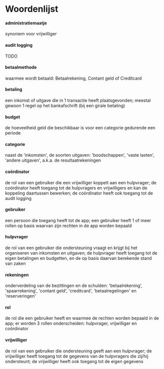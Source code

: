 ﻿# Woordenlijst

#### administratiemaatje
synoniem voor vrijwilliger
#### audit logging
TODO
#### betaalmethode 
waarmee wordt betaald: Betaalrekening, Contant geld of Creditcard
#### betaling
een inkomst of uitgave die in 1 transactie heeft plaatsgevonden; meestal gewoon 1 regel op het bankafschrift (bij een girale betaling)
#### budget
de hoeveelheid geld die beschikbaar is voor een categorie gedurende een periode
#### categorie
naast de 'inkomsten', de soorten uitgaven: 'boodschappen', 'vaste lasten', 'andere uitgaven', a.k.a. de resultaatrekeningen 
#### co&ouml;rdinator
de rol van een gebruiker die een vrijwilliger koppelt aan een hulpvrager; de co&ouml;rdinator heeft toegang tot de hulpvragers en vrijwilligers en kan de koppeling daartussen bewerken; de co&ouml;rdinator heeft ook toegang tot de audit logging
#### gebruiker
een persoon die toegang heeft tot de app; een gebruiker heeft 1 of meer rollen op basis waarvan zijn rechten in de app worden bepaald
#### hulpvrager
de rol van een gebruiker die ondersteuning vraagt en krijgt bij het organiseren van inkomsten en uitgaven; de hulpvrager heeft toegang tot de eigen betalingen en budgetten, en de op basis daarvan berekende stand van zaken
#### rekeningen
onderverdeling van de bezittingen en de schulden: 'betaalrekening', 'spaarrekening', 'contant geld', 'creditcard', 'betaalregelingen' en 'reserveringen'
#### rol
de rol die een gebruiker heeft en waarmee de rechten worden bepaald in de app; er worden 3 rollen onderscheiden: hulpvrager, vrijwilliger en co&ouml;rdinator
#### vrijwilliger
de rol van een gebruiker die ondersteuning geeft aan een hulpvrager; de vrijwilliger heeft toegang tot de gegevens van de hulpvragers die zij/hij ondersteunt; de vrijwilliger heeft ook toegang tot de eigen gegevens 